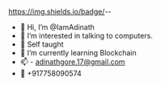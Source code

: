 https://img.shields.io/badge/<LABEL>-<MESSAGE>-<COLOR>
- 👋 Hi, I’m @IamAdinath
- 👀 I’m interested in talking to computers.
- :school_satchel: Self taught
- 🌱 I’m currently learning Blockchain
- :mailbox: - adinathgore.17@gmail.com
- :iphone: +917758090574
<!---
IamAdinath/IamAdinath is a ✨ special ✨ repository because its `README.md` (this file) appears on your GitHub profile.
You can click the Preview link to take a look at your changes.
--->
